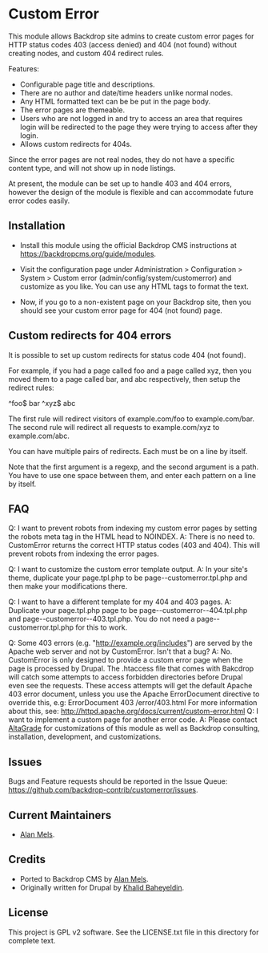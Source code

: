 Custom Error
============

This module allows Backdrop site admins to create custom error pages for HTTP
status codes 403 (access denied) and 404 (not found) without creating nodes, and
custom 404 redirect rules.

Features:

* Configurable page title and descriptions.
* There are no author and date/time headers unlike normal nodes.
* Any HTML formatted text can be be put in the page body.
* The error pages are themeable.
* Users who are not logged in and try to access an area that requires
  login will be redirected to the page they were trying to access after
  they login.
* Allows custom redirects for 404s.

Since the error pages are not real nodes, they do not have a specific content
type, and will not show up in node listings.

At present, the module can be set up to handle 403 and 404 errors, however the
design of the module is flexible and can accommodate future error codes easily.

Installation
------------

- Install this module using the official Backdrop CMS instructions at
  https://backdropcms.org/guide/modules.

- Visit the configuration page under Administration > Configuration > System >
  Custom error (admin/config/system/customerror) and customize as you like. You
  can use any HTML tags to format the text.

- Now, if you go to a non-existent page on your Backdrop site, then you should
  see your custom error page for 404 (not found) page.

Custom redirects for 404 errors
-------------------------------

It is possible to set up custom redirects for status code 404 (not found).

For example, if you had a page called foo and a page called xyz, then you moved
them to a page called bar, and abc respectively, then setup the redirect rules:

  ^foo$ bar
  ^xyz$ abc

The first rule will redirect visitors of example.com/foo to example.com/bar. The
second rule will redirect all requests to example.com/xyz to example.com/abc.

You can have multiple pairs of redirects. Each must be on a line by itself.

Note that the first argument is a regexp, and the second argument is a path. You
have to use one space between them, and enter each pattern on a line by itself.

FAQ
---

Q: I want to prevent robots from indexing my custom error pages by
   setting the robots meta tag in the HTML head to NOINDEX.
A: There is no need to. CustomError returns the correct HTTP status
   codes (403 and 404). This will prevent robots from indexing the
   error pages.

Q: I want to customize the custom error template output.
A: In your site's theme, duplicate your page.tpl.php to be
   page--customerror.tpl.php and then make your modifications there.

Q: I want to have a different template for my 404 and 403 pages.
A: Duplicate your page.tpl.php page to be
   page--customerror--404.tpl.php and
   page--customerror--403.tpl.php. You do not need a
   page--customerror.tpl.php for this to work.

Q: Some 403 errors (e.g. "http://example.org/includes") are served by
   the Apache web server and not by CustomError. Isn't that a bug?
A: No. CustomError is only designed to provide a custom error page
   when the page is processed by Drupal.  The .htaccess file that
   comes with Bakcdrop will catch some attempts to access forbidden
   directories before Drupal even see the requests.  These access
   attempts will get the default Apache 403 error document, unless you
   use the Apache ErrorDocument directive to override this, e.g:
   ErrorDocument 403 /error/403.html For more information about this,
   see: http://httpd.apache.org/docs/current/custom-error.html
Q: I want to implement a custom page for another error code.
A: Please contact [AltaGrade](https://www.altagrade.com) for customizations of
   this module as well as Backdrop consulting, installation, development, and customizations.

Issues
------

Bugs and Feature requests should be reported in the Issue Queue:
https://github.com/backdrop-contrib/customerror/issues.

Current Maintainers
-------------------

- [Alan Mels](https://github.com/alanmels).

Credits
-------

- Ported to Backdrop CMS by [Alan Mels](https://github.com/alanmels).
- Originally written for Drupal by [Khalid Baheyeldin](https://github.com/kbahey).

License
-------

This project is GPL v2 software.
See the LICENSE.txt file in this directory for complete text.
